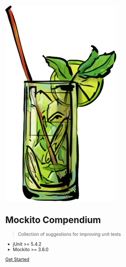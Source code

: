 
![logo](media/MojitoCocktail_1.svg)

# Mockito Compendium

> Collection of suggestions for improving unit tests 

- jUnit >= 5.4.2 
- Mockito >= 3.6.0

<style>
    section.cover .cover-main > p:last-child a:last-child{
        background-color:green;
        color:white;
    }
     section.cover .cover-main > p:last-child a:last-child:hover{
        background-color:white;
        color:green;
    }
    </style>

[Get Started](README.md)